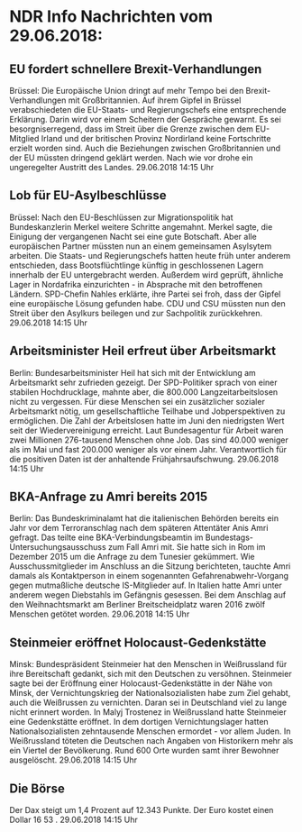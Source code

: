# NDR Info Nachrichten vom 29.06.2018:


## EU fordert schnellere Brexit-Verhandlungen
Brüssel: Die Europäische Union dringt auf mehr Tempo bei den Brexit-Verhandlungen mit Großbritannien. Auf ihrem Gipfel in Brüssel verabschiedeten die EU-Staats- und Regierungschefs eine entsprechende Erklärung. Darin wird vor einem Scheitern der Gespräche gewarnt. Es sei besorgniserregend, dass im Streit über die Grenze zwischen dem EU-Mitglied Irland und der britischen Provinz Nordirland keine Fortschritte erzielt worden sind. Auch die Beziehungen zwischen Großbritannien und der EU müssten dringend geklärt werden. Nach wie vor drohe ein ungeregelter Austritt des Landes. 29.06.2018 14:15 Uhr 

## Lob für EU-Asylbeschlüsse
Brüssel: Nach den EU-Beschlüssen zur Migrationspolitik hat Bundeskanzlerin Merkel weitere Schritte angemahnt. Merkel sagte, die Einigung der vergangenen Nacht sei eine gute Botschaft. Aber alle europäischen Partner müssten nun an einem gemeinsamen Asylsytem arbeiten. Die Staats- und Regierungschefs hatten heute früh unter anderem entschieden, dass Bootsflüchtlinge künftig in geschlossenen Lagern innerhalb der EU untergebracht werden. Außerdem wird geprüft, ähnliche Lager in Nordafrika einzurichten - in Absprache mit den betroffenen Ländern. SPD-Chefin Nahles erklärte, ihre Partei sei froh, dass der Gipfel eine europäische Lösung gefunden habe. CDU und CSU müssten nun den Streit über den Asylkurs beilegen und zur Sachpolitik zurückkehren. 29.06.2018 14:15 Uhr 

## Arbeitsminister Heil erfreut über Arbeitsmarkt
Berlin: Bundesarbeitsminister Heil hat sich mit der Entwicklung am Arbeitsmarkt sehr zufrieden gezeigt. Der SPD-Politiker sprach von einer stabilen Hochdrucklage, mahnte aber, die 800.000 Langzeitarbeitslosen nicht zu vergessen. Für diese Menschen sei ein zusätzlicher sozialer Arbeitsmarkt nötig, um gesellschaftliche Teilhabe und Jobperspektiven zu ermöglichen. Die Zahl der Arbeitslosen hatte im Juni den niedrigsten Wert seit der Wiedervereinigung erreicht. Laut Bundesagentur für Arbeit waren zwei Millionen 276-tausend Menschen ohne Job. Das sind 40.000 weniger als im Mai und fast 200.000 weniger als vor einem Jahr. Verantwortlich für die positiven Daten ist der anhaltende Frühjahrsaufschwung. 29.06.2018 14:15 Uhr 

## BKA-Anfrage zu Amri bereits 2015
Berlin: Das Bundeskriminalamt hat die italienischen Behörden bereits ein Jahr vor dem Terroranschlag nach dem späteren Attentäter Anis Amri gefragt. Das teilte eine BKA-Verbindungsbeamtin im Bundestags-Untersuchungsausschuss zum Fall Amri mit. Sie hatte sich in Rom im Dezember 2015 um die Anfrage zu dem Tunesier gekümmert. Wie Ausschussmitglieder im Anschluss an die Sitzung berichteten, tauchte Amri damals als Kontaktperson in einem sogenannten Gefahrenabwehr-Vorgang gegen mutmaßliche deutsche IS-Mitglieder auf. In Italien hatte Amri unter anderem wegen Diebstahls im Gefängnis gesessen. Bei dem Anschlag auf den Weihnachtsmarkt am Berliner Breitscheidplatz waren 2016 zwölf Menschen getötet worden. 29.06.2018 14:15 Uhr 

## Steinmeier eröffnet Holocaust-Gedenkstätte
Minsk:	Bundespräsident Steinmeier hat den Menschen in Weißrussland für ihre Bereitschaft gedankt, sich mit den Deutschen zu versöhnen. Steinmeier sagte bei der Eröffnung einer Holocaust-Gedenkstätte in der Nähe von Minsk, der Vernichtungskrieg der Nationalsozialisten habe zum Ziel gehabt, auch die Weißrussen zu vernichten. Daran sei in Deutschland viel zu lange nicht erinnert worden. In Malyj Trostenez in Weißrussland hatte Steinmeier eine Gedenkstätte eröffnet. In dem dortigen Vernichtungslager hatten Nationalsozialisten zehntausende Menschen ermordet - vor allem Juden. In Weißrussland töteten die Deutschen nach Angaben von Historikern mehr als ein Viertel der Bevölkerung. Rund 600 Orte wurden samt ihrer Bewohner ausgelöscht. 29.06.2018 14:15 Uhr 

## Die Börse
Der Dax steigt um  1,4  Prozent auf  12.343  Punkte. Der Euro kostet einen Dollar  16 53 . 29.06.2018 14:15 Uhr 
